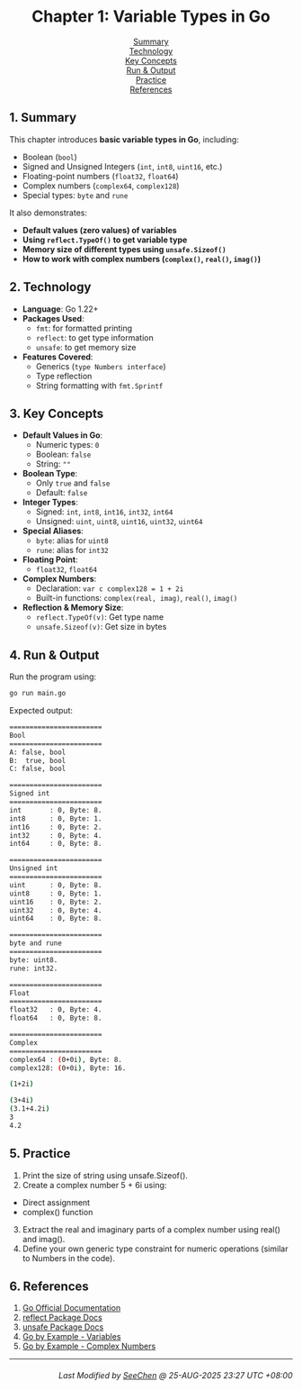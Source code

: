 <div align=center>

# Chapter 1: Variable Types in Go

[Summary](#1-summary)</br>
[Technology](#2-technology)</br>
[Key Concepts](#3-key-concepts)</br>
[Run & Output](#4-run--output)</br>
[Practice](#5-practice)</br>
[References](#6-references)

</div>

## 1. Summary
This chapter introduces **basic variable types in Go**, including:
- Boolean (`bool`)
- Signed and Unsigned Integers (`int`, `int8`, `uint16`, etc.)
- Floating-point numbers (`float32`, `float64`)
- Complex numbers (`complex64`, `complex128`)
- Special types: `byte` and `rune`

It also demonstrates:
- **Default values (zero values) of variables**
- **Using `reflect.TypeOf()` to get variable type**
- **Memory size of different types using `unsafe.Sizeof()`**
- **How to work with complex numbers (`complex()`, `real()`, `imag()`)**

## 2. Technology
- **Language**: Go 1.22+
- **Packages Used**:
  - `fmt`: for formatted printing
  - `reflect`: to get type information
  - `unsafe`: to get memory size
- **Features Covered**:
  - Generics (`type Numbers interface`)
  - Type reflection
  - String formatting with `fmt.Sprintf`

## 3. Key Concepts
- **Default Values in Go**:
  - Numeric types: `0`
  - Boolean: `false`
  - String: `""`
- **Boolean Type**:
  - Only `true` and `false`
  - Default: `false`
- **Integer Types**:
  - Signed: `int`, `int8`, `int16`, `int32`, `int64`
  - Unsigned: `uint`, `uint8`, `uint16`, `uint32`, `uint64`
- **Special Aliases**:
  - `byte`: alias for `uint8`
  - `rune`: alias for `int32`
- **Floating Point**:
  - `float32`, `float64`
- **Complex Numbers**:
  - Declaration: `var c complex128 = 1 + 2i`
  - Built-in functions: `complex(real, imag)`, `real()`, `imag()`
- **Reflection & Memory Size**:
  - `reflect.TypeOf(v)`: Get type name
  - `unsafe.Sizeof(v)`: Get size in bytes

## 4. Run & Output
Run the program using:
```bash
go run main.go
```

Expected output:
```bash
=======================
Bool
=======================
A: false, bool
B:  true, bool
C: false, bool

=======================
Signed int
=======================
int       : 0, Byte: 8.
int8      : 0, Byte: 1.
int16     : 0, Byte: 2.
int32     : 0, Byte: 4.
int64     : 0, Byte: 8.

=======================
Unsigned int
=======================
uint      : 0, Byte: 8.
uint8     : 0, Byte: 1.
uint16    : 0, Byte: 2.
uint32    : 0, Byte: 4.
uint64    : 0, Byte: 8.

=======================
byte and rune
=======================
byte: uint8.
rune: int32.

=======================
Float
=======================
float32   : 0, Byte: 4.
float64   : 0, Byte: 8.

=======================
Complex
=======================
complex64 : (0+0i), Byte: 8.
complex128: (0+0i), Byte: 16.

(1+2i)

(3+4i)
(3.1+4.2i)
3
4.2
```

## 5. Practice
1. Print the size of string using unsafe.Sizeof().
2. Create a complex number 5 + 6i using:
  - Direct assignment
  - complex() function
3. Extract the real and imaginary parts of a complex number using real() and imag().
4. Define your own generic type constraint for numeric operations (similar to Numbers in the code).

## 6. References
1. [Go Official Documentation](https://go.dev/doc/)
2. [reflect Package Docs](https://pkg.go.dev/reflect)
3. [unsafe Package Docs](https://pkg.go.dev/unsafe)
4. [Go by Example - Variables](https://gobyexample.com/variables)
5. [Go by Example - Complex Numbers](https://gobyexample.com/complex-numbers)

---
<div align="right">

###### *Last Modified by [SeeChen](https://github.com/SeeChen/) @ 25-AUG-2025 23:27 UTC +08:00*
</div>